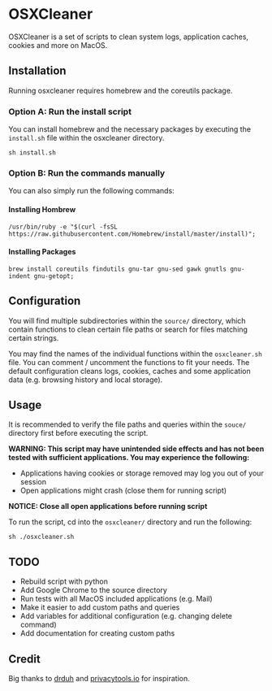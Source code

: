 # OSXCleaner
OSXCleaner is a set of scripts to clean system logs, application caches, cookies and more on MacOS.

## Installation
Running osxcleaner requires homebrew and the coreutils package.

### Option A: Run the install script
You can install homebrew and the necessary packages by executing the `install.sh` file within the osxcleaner directory.

	sh install.sh

### Option B: Run the commands manually
You can also simply run the following commands:

#### Installing Hombrew
	/usr/bin/ruby -e "$(curl -fsSL https://raw.githubusercontent.com/Homebrew/install/master/install)";

#### Installing Packages
	brew install coreutils findutils gnu-tar gnu-sed gawk gnutls gnu-indent gnu-getopt;

## Configuration
You will find multiple subdirectories within the `source/` directory, which contain functions to clean certain file paths or search for files matching certain strings.

You may find the names of the individual functions within the `osxcleaner.sh` file. You can comment / uncomment the functions to fit your needs. The default configuration cleans logs, cookies, caches and some application data (e.g. browsing history and local storage).

## Usage
It is recommended to verify the file paths and queries within the `souce/` directory first before executing the script.

**WARNING: This script may have unintended side effects and has not been tested with sufficient applications. You may experience the following:**

* Applications having cookies or storage removed may log you out of your session
* Open applications might crash (close them for running script)

**NOTICE: Close all open applications before running script**

To run the script, cd into the `osxcleaner/` directory and run the following:

	sh ./osxcleaner.sh

## TODO
* Rebuild script with python
* Add Google Chrome to the source directory
* Run tests with all MacOS included applications (e.g. Mail)
* Make it easier to add custom paths and queries
* Add variables for additional configuration (e.g. changing delete command)
* Add documentation for creating custom paths

## Credit
Big thanks to [drduh](https://github.com/drduh) and [privacytools.io](https://privacytools.io) for inspiration.
